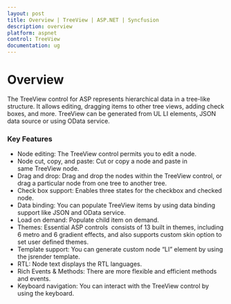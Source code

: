 ```yaml
---
layout: post
title: Overview | TreeView | ASP.NET | Syncfusion
description: overview
platform: aspnet
control: TreeView
documentation: ug
---
```


# Overview

The TreeView control for ASP represents hierarchical data in a tree-like structure. It allows editing, dragging items to other tree views, adding check boxes, and more. TreeView can be generated from UL LI elements, JSON data source or using OData service.

### Key Features

* Node editing: The TreeView control permits you to edit a node.
* Node cut, copy, and paste: Cut or copy a node and paste in same TreeView node.
* Drag and drop: Drag and drop the nodes within the TreeView control, or drag a particular node from one tree to another tree.
* Check box support: Enables three states for the checkbox and checked node.
* Data binding: You can populate TreeView items by using data binding support like JSON and OData service.
* Load on demand: Populate child item on demand.
* Themes: Essential ASP controls  consists of 13 built in themes, including 6 metro and 6 gradient effects, and also supports custom skin option to set user defined themes.
* Template support: You can generate custom node “LI” element by using the jsrender template.
* RTL: Node text displays the RTL languages.
* Rich Events & Methods: There are more flexible and efficient methods and events.
* Keyboard navigation: You can interact with the TreeView control by using the keyboard.
